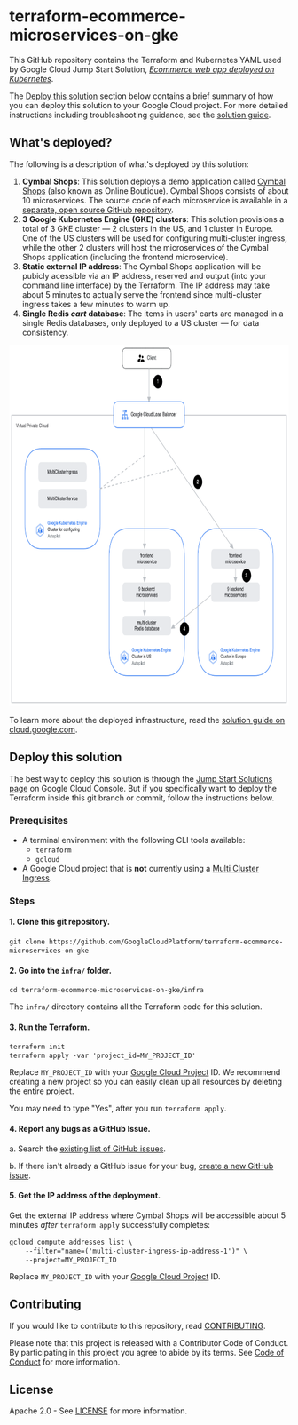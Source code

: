 # terraform-ecommerce-microservices-on-gke

This GitHub repository contains the Terraform and Kubernetes YAML used by Google Cloud Jump Start Solution, [_Ecommerce web app deployed on Kubernetes_](https://cloud.google.com/products/solutions/details/ecomm-microservices).

The [Deploy this solution](#deploy-this-solution) section below contains a brief summary of how you can deploy this solution to your Google Cloud project. For more detailed instructions including troubleshooting guidance, see the [solution guide](https://cloud.google.com/architecture/application-development/ecommerce-microservices).

## What's deployed?

The following is a description of what's deployed by this solution:
1. **Cymbal Shops**: This solution deploys a demo application called [Cymbal Shops](https://github.com/GoogleCloudPlatform/microservices-demo) (also known as Online Boutique). Cymbal Shops consists of about 10 microservices. The source code of each microservice is available in a [separate, open source GitHub repository](https://github.com/GoogleCloudPlatform/microservices-demo).
1. **3 Google Kubernetes Engine (GKE) clusters**: This solution provisions a total of 3 GKE cluster — 2 clusters in the US, and 1 cluster in Europe. One of the US clusters will be used for configuring multi-cluster ingress, while the other 2 clusters will host the microservices of the Cymbal Shops application (including the frontend microservice).
1. **Static external IP address**: The Cymbal Shops application will be pubicly acessible via an IP address, reserved and output (into your command line interface) by the Terraform. The IP address may take about 5 minutes to actually serve the frontend since multi-cluster ingress takes a few minutes to warm up.
1. **Single Redis _cart_ database**: The items in users' carts are managed in a single Redis databases, only deployed to a US cluster — for data consistency.

<img src="./.github/architectural-diagram.png" alt="Architectural diagram showing the Cymbal Shops application's microservices deployed into 2 GKE clusters — one in the US, and one in Europe. A third cluster in the US contains Kubernetes resources for MultiClusterIngress and MultiClusterService." height="650" />

To learn more about the deployed infrastructure, read the [solution guide on cloud.google.com](https://cloud.google.com/architecture/application-development/ecommerce-microservices).

## Deploy this solution

The best way to deploy this solution is through the [Jump Start Solutions page](https://console.cloud.google.com/products/solutions/details/ecomm-microservices) on Google Cloud Console. But if you specifically want to deploy the Terraform inside this git branch or commit, follow the instructions below.

### Prerequisites

* A terminal environment with the following CLI tools available:
  * `terraform`
  * `gcloud`
* A Google Cloud project that is **not** currently using a [Multi Cluster Ingress](https://cloud.google.com/kubernetes-engine/docs/concepts/multi-cluster-ingress#architecture).

### Steps

#### 1. Clone this git repository.

```
git clone https://github.com/GoogleCloudPlatform/terraform-ecommerce-microservices-on-gke
```

#### 2. Go into the `infra/` folder.

```
cd terraform-ecommerce-microservices-on-gke/infra
```

The `infra/` directory contains all the Terraform code for this solution.

#### 3. Run the Terraform.

```
terraform init
terraform apply -var 'project_id=MY_PROJECT_ID'
```

Replace `MY_PROJECT_ID` with your [Google Cloud Project](https://cloud.google.com/resource-manager/docs/creating-managing-projects) ID. We recommend creating a new project so you can easily clean up all resources by deleting the entire project.

You may need to type "Yes", after you run `terraform apply`.

#### 4. Report any bugs as a GitHub Issue.

a. Search the [existing list of GitHub issues](https://github.com/GoogleCloudPlatform/terraform-ecommerce-microservices-on-gke/issues?q=is%3Aissue).

b. If there isn't already a GitHub issue for your bug, [create a new GitHub issue](https://github.com/GoogleCloudPlatform/terraform-ecommerce-microservices-on-gke/issues/new/choose).

#### 5. Get the IP address of the deployment.

Get the external IP address where Cymbal Shops will be accessible about 5 minutes _after_ `terraform apply` successfully completes:

```
gcloud compute addresses list \
    --filter="name=('multi-cluster-ingress-ip-address-1')" \
    --project=MY_PROJECT_ID
```

Replace `MY_PROJECT_ID` with your [Google Cloud Project](https://cloud.google.com/resource-manager/docs/creating-managing-projects) ID.

## Contributing

If you would like to contribute to this repository, read [CONTRIBUTING](CONTRIBUTING.md).

Please note that this project is released with a Contributor Code of Conduct. By participating in
this project you agree to abide by its terms. See [Code of Conduct](CODE_OF_CONDUCT.md) for more
information.

## License

Apache 2.0 - See [LICENSE](LICENSE) for more information.

